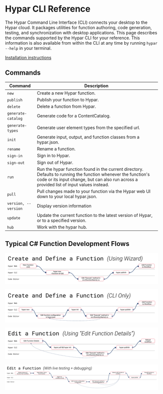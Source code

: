 # Hypar CLI Reference

The Hypar Command Line Interface (CLI) connects your desktop to the Hypar cloud. It packages utilities for function authoring, code generation, testing, and synchronization with desktop applications. This page describes the commands supported by the Hypar CLI for your reference. This information is also available from within the CLI at any time by running `hypar --help` in your terminal. 

[Installation instructions](./C-Sharp.html#installing-and-using-the-hypar-command-line-interface-cli)

## Commands
| Command | Description |
|---------|-------------|
|`new`                   |Create a new Hypar function. |
|`publish`               |Publish your function to Hypar.|
|`delete`                |Delete a function from Hypar.|
|`generate-catalog`      |Generate code for a ContentCatalog.|
|`generate-types`        |Generate user element types from the specified url.|
|`init`                  |Generate input, output, and function classes from a hypar.json.|
|`rename`                |Rename a function.|
|`sign-in`               |Sign in to Hypar.|
|`sign-out`              |Sign out of Hypar.|
|`run`                   |Run the hypar function found in the current directory. Defaults to running the function whenever the function's code or its input change, but can also run across a provided list of input values instead.|
|`pull`                  |Pull changes made to your function via the Hypar web UI down to your local hypar.json.|
|`version, --version`    |Display version information
|`update`                |Update the current function to the latest version of Hypar, or to a specified version.|
|`hub`                   |Work with the hypar hub.|

## Typical C# Function Development Flows

![](./images/CreatewithWizard.png)


![](./images/CreatewithCLI.png)


![](./images/EditFunctionDetails.png)


![](./images/EditLive.png)